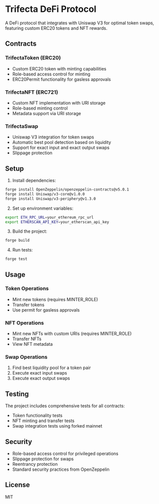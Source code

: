 # Trifecta DeFi Protocol

A DeFi protocol that integrates with Uniswap V3 for optimal token swaps, featuring custom ERC20 tokens and NFT rewards.

## Contracts

### TrifectaToken (ERC20)
- Custom ERC20 token with minting capabilities
- Role-based access control for minting
- ERC20Permit functionality for gasless approvals

### TrifectaNFT (ERC721)
- Custom NFT implementation with URI storage
- Role-based minting control
- Metadata support via URI storage

### TrifectaSwap
- Uniswap V3 integration for token swaps
- Automatic best pool detection based on liquidity
- Support for exact input and exact output swaps
- Slippage protection

## Setup

1. Install dependencies:
```bash
forge install OpenZeppelin/openzeppelin-contracts@v5.0.1
forge install Uniswap/v3-core@v1.0.0
forge install Uniswap/v3-periphery@v1.3.0
```

2. Set up environment variables:
```bash
export ETH_RPC_URL=your_ethereum_rpc_url
export ETHERSCAN_API_KEY=your_etherscan_api_key
```

3. Build the project:
```bash
forge build
```

4. Run tests:
```bash
forge test
```

## Usage

### Token Operations
- Mint new tokens (requires MINTER_ROLE)
- Transfer tokens
- Use permit for gasless approvals

### NFT Operations
- Mint new NFTs with custom URIs (requires MINTER_ROLE)
- Transfer NFTs
- View NFT metadata

### Swap Operations
1. Find best liquidity pool for a token pair
2. Execute exact input swaps
3. Execute exact output swaps

## Testing

The project includes comprehensive tests for all contracts:
- Token functionality tests
- NFT minting and transfer tests
- Swap integration tests using forked mainnet

## Security

- Role-based access control for privileged operations
- Slippage protection for swaps
- Reentrancy protection
- Standard security practices from OpenZeppelin

## License

MIT
